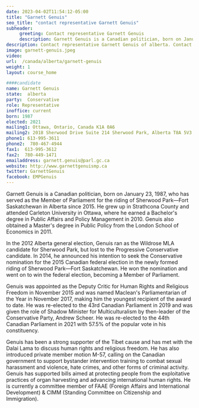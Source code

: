 ```yaml
---
date: 2023-04-02T11:54:12-05:00
title: "Garnett Genuis"
seo_title: "contact representative Garnett Genuis"
subheader:
     greeting: Contact representative Garnett Genuis
     description: Garnett Genuis is a Canadian politician, born on January 23, 1987, who has served as the Member of Parliament for the riding of Sherwood Park—Fort Saskatchewan in Alberta since 2015.
description: Contact representative Garnett Genuis of alberta. Contact information for Garnett Genuis includes email address, phone number, and mailing address.
image: garnett-genuis.jpeg
video:
url:  /canada/alberta/garnett-genuis
weight: 1
layout: course_home

####candidate
name: Garnett Genuis
state:	alberta
party:	Conservative
role: Representative
inoffice: current
born: 1987
elected: 2021
mailing1: Ottawa, Ontario, Canada K1A 0A6
mailing2: 2018 Sherwood Drive Suite 214 Sherwood Park, Alberta T8A 5V3
phone1: 613-995-3611
phone2:  780-467-4944
fax1:  613-995-3612
fax2:  780-449-1471
emailaddress: garnett.genuis@parl.gc.ca
website: http://www.garnettgenuismp.ca
twitter: GarnettGenuis
facebook: EMPGenuis
---
```


Garnett Genuis is a Canadian politician, born on January 23, 1987, who has served as the Member of Parliament for the riding of Sherwood Park—Fort Saskatchewan in Alberta since 2015. He grew up in Strathcona County and attended Carleton University in Ottawa, where he earned a Bachelor's degree in Public Affairs and Policy Management in 2010. Genuis also obtained a Master's degree in Public Policy from the London School of Economics in 2011.

In the 2012 Alberta general election, Genuis ran as the Wildrose MLA candidate for Sherwood Park, but lost to the Progressive Conservative candidate. In 2014, he announced his intention to seek the Conservative nomination for the 2015 Canadian federal election in the newly formed riding of Sherwood Park—Fort Saskatchewan. He won the nomination and went on to win the federal election, becoming a Member of Parliament.

Genuis was appointed as the Deputy Critic for Human Rights and Religious Freedom in November 2015 and was named Maclean's Parliamentarian of the Year in November 2017, making him the youngest recipient of the award to date. He was re-elected to the 43rd Canadian Parliament in 2019 and was given the role of Shadow Minister for Multiculturalism by then-leader of the Conservative Party, Andrew Scheer. He was re-elected to the 44th Canadian Parliament in 2021 with 57.5% of the popular vote in his constituency.

Genuis has been a strong supporter of the Tibet cause and has met with the Dalai Lama to discuss human rights and religious freedom. He has also introduced private member motion M-57, calling on the Canadian government to support bystander intervention training to combat sexual harassment and violence, hate crimes, and other forms of criminal activity. Genuis has supported bills aimed at protecting people from the exploitative practices of organ harvesting and advancing international human rights. He is currently a committee member of FAAE (Foreign Affairs and International Development) & CIMM (Standing Committee on Citizenship and Immigration).

